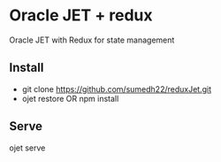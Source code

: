 # Oracle JET + redux
Oracle JET with Redux for state management

## Install
* git clone https://github.com/sumedh22/reduxJet.git
* ojet restore OR npm install

## Serve
ojet serve
